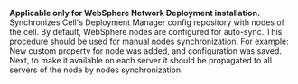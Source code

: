 **Applicable only for WebSphere Network Deployment installation.**
Synchronizes Cell's Deployment Manager config repository with nodes of the cell. By default, WebSphere nodes are configured for auto-sync. This procedure should be used for manual nodes synchronization. For example: New custom property for node was added, and configuration was saved. Next, to make it available on each server it should be propagated to all servers of the node by nodes synchronization.